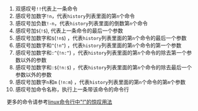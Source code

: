 
1. 双感叹号`!!`代表上一条命令
2. 感叹号加数字`!n`，代表`history`列表里面的第`n`个命令
3. 感叹号加负数`!-n`，代表`history`列表里面的倒数第`n`个命令
4. 感叹号加`$`(`!$`), 代表上一条命令的最后一个参数
5. 感叹号加数字和`$`(`!n$`) ，代表`history`列表里面的第`n`个命令的最后一个参数
6. 感叹号加数字和`^`(`!n^`) ，代表`history`列表里面的第`n`个命令的第一个参数
7. 感叹号加数字和`:^`(`!n:^`) ，代表`history`列表里面的第`n`个命令的除去第一个参数以外的参数
8. 感叹号加数字和`:$`(`!n:$`) ，代表`history`列表里面的第`n`个命令的除去最后一个参数以外的参数
9. 感叹号加数字`n`和`m` (`!n:m`) ，代表`history`列表里面的第`n`个命令的第`m`个参数
10. 感叹号加命令名称，执行上一条带该命令的命令行

更多的命令请参考[linux命令行中"!"的惊叹用法](https://zhuanlan.zhihu.com/p/53170257)
